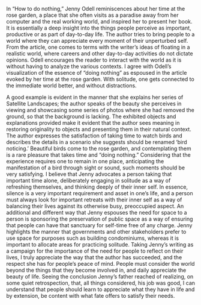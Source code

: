 In “How to do nothing,” Jenny Odell reminiscences about her time at the rose garden, a place that she often visits as a paradise away from her computer and the real working world, and inspired her to present her book.  It is essentially a deep insight into the things people perceive as important, productive or as part of day-to-day life. The author tries to bring people to a world where they can appreciate every moment of their unperturbed self. From the article, one comes to terms with the writer’s ideas of floating in a realistic world, where careers and other day-to-day activities do not dictate opinions. Odell encourages the reader to interact with the world as it is without having to analyze the various contexts. I agree with Odell’s visualization of the essence of “doing nothing” as espoused in the article evoked by her time at the rose garden. With solitude, one gets connected to the immediate world better, and without distractions. 
</div>
</div>
A good example is evident in the manner that she explains her series of Satellite Landscapes; the author speaks of the beauty she perceives in viewing and showcasing some series of photos where she had removed the ground, so that the background is lacking. The exhibited objects and explanations provided make it evident that the author sees meaning   in restoring originality to objects and presenting them in their natural context.
</div>
</div>
The author expresses the satisfaction of taking time to watch birds and describes the details in a scenario she suggests should be renamed ‘bird noticing.’ Beautiful birds come to the rose garden, and contemplating them is a rare pleasure that takes time and “doing nothing.” Considering that the experience requires one to remain in one place, anticipating the manifestation of a bird through sight or sound, such moments should be very satisfying. 
</div>
</div>
I believe that Jenny advocates a person taking that important time alone, deliberately engaging in solitude as a way of refreshing themselves, and thinking deeply of their inner self.  In essence, silence is a very important requirement and asset in one’s life, and a person must always look for important retreats with their inner self as a way of balancing their lives against its otherwise busy, preoccupied aspect.  An additional and different way that Jenny espouses the need for space to a person is sponsoring the preservation of public space as a way of ensuring that people can have that sanctuary for self-time free of any charge.  Jenny highlights the manner that governments and other stakeholders prefer to use space for purposes such as building condominiums, whereas it is important to allocate areas for practicing solitude. 
</div>
</div>
Taking Jenny’s writing as a campaign for the importance of the need for people to reflect on their lives, I truly appreciate   the way that the author has succeeded, and the respect she has for people’s peace of mind. People must consider the world beyond the things that they become involved in, and daily appreciate the beauty of life. Seeing the conclusion Jenny’s father reached of realizing, on some quiet retrospection, that, all things considered, his job was good, I can understand that people should learn to appreciate what they have in life and by extension, be content with what fate offers to satisfy their needs. 
